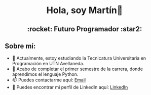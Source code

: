 <div align="center">
  <h1>Hola, soy Martín👋</h1>
</div>
<div align="center">
  <h2>:rocket: Futuro Programador :star2:</h2>
</div>
<div>
  <h2>Sobre mí:</h2>
</div>

- 🔭 Actualmente, estoy estudiando la Tecnicatura Universitaria en Programación en UTN Avellaneda.
- 🤔 Acabo de completar el primer semestre de la carrera, donde aprendimos el lenguaje Python.
- 📫 Puedes contactarme aquí: [Email](mailto:m.ezequiel.luque@gmail.com) 
- 📃 Puedes encontrar mi perfil de LinkedIn aquí: [LinkedIn](https://www.linkedin.com/in/martineluque/)
